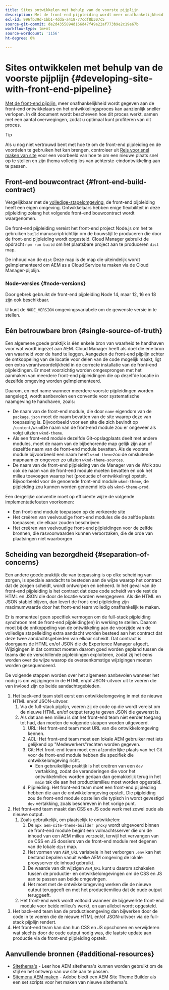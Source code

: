 ```yaml
---
title: Sites ontwikkelen met behulp van de voorste pijplijn
description: Met de front-end pijpleiding wordt meer onafhankelijkheid gegeven aan front-end ontwikkelaars en het ontwikkelingsproces kan aanzienlijk sneller worden. In dit document worden enkele specifieke aspecten beschreven van het constructieproces aan de voorzijde die moeten worden vermeld.
exl-id: 996fb39d-1bb1-4dda-a418-77cdf8b307c5
source-git-commit: de2d4355894d166d47f49a22af773b9e2c19e67b
workflow-type: tm+mt
source-wordcount: '1156'
ht-degree: 0%

---
```



# Sites ontwikkelen met behulp van de voorste pijplijn {#developing-site-with-front-end-pipeline}

[Met de front-end pijplijn,](/help/implementing/cloud-manager/configuring-pipelines/introduction-ci-cd-pipelines.md#front-end) meer onafhankelijkheid wordt gegeven aan de front-end ontwikkelaars en het ontwikkelingsproces kan aanzienlijk sneller verlopen. In dit document wordt beschreven hoe dit proces werkt, samen met een aantal overwegingen, zodat u optimaal kunt profiteren van dit proces.

>[!TIP]
>
>Als u nog niet vertrouwd bent met hoe te om de front-end pijpleiding en de voordelen te gebruiken het kan brengen, controleer uit [Reis voor snel maken van site](/help/journey-sites/quick-site/overview.md) voor een voorbeeld van hoe te om een nieuwe plaats snel op te stellen en zijn thema volledig los van achterste-eindontwikkeling aan te passen.

## Front-end bouwcontract {#front-end-build-contract}

Vergelijkbaar met de [volledige-stapelomgeving,](/help/implementing/cloud-manager/getting-access-to-aem-in-cloud/build-environment-details.md) de front-end pijpleiding heeft een eigen omgeving. Ontwikkelaars hebben enige flexibiliteit in deze pijpleiding zolang het volgende front-end bouwcontract wordt waargenomen.

De front-end pijpleiding vereist het front-end project Node.js om het te gebruiken `build` manuscriptrichtlijn om de bouwstijl te produceren die door de front-end pijpleiding wordt opgesteld. Cloud Manager gebruikt de opdracht `npm run build` om het plaatsbare project aan te produceren `dist` map.

De inhoud van de `dist` Deze map is de map die uiteindelijk wordt geïmplementeerd om AEM as a Cloud Service te maken via de Cloud Manager-pijplijn.

### Node-versies {#node-versions}

Door gebrek gebruikt de front-end pijpleiding Node 14, maar 12, 16 en 18 zijn ook beschikbaar.

U kunt de `NODE_VERSION` omgevingsvariabele om de gewenste versie in te stellen.

## Eén betrouwbare bron {#single-source-of-truth}

Een algemene goede praktijk is één enkele bron van waarheid te handhaven voor wat wordt ingezet aan AEM. Cloud Manager heeft als doel die ene bron van waarheid voor de hand te leggen. Aangezien de front-end pijplijn echter de ontkoppeling van de locatie voor delen van de code mogelijk maakt, ligt een extra verantwoordelijkheid in de correcte installatie van de front-end pijpleidingen. Er moet voorzichtig worden omgesprongen met het aanmaken van meerdere front-end pijpleidingen die op dezelfde locatie in dezelfde omgeving worden geïmplementeerd.

Daarom, en met name wanneer meerdere voorste pijpleidingen worden aangelegd, wordt aanbevolen een conventie voor systematische naamgeving te handhaven, zoals:

* De naam van de front-end module, die door `name` eigendom van de `package.json` moet de naam bevatten van de site waarop deze van toepassing is. Bijvoorbeeld voor een site die zich bevindt op `/content/wknd`De naam van de front-end module zou er ongeveer als volgt uitzien `wknd-theme`.
* Als een front-end module dezelfde Git-opslagplaats deelt met andere modules, moet de naam van de bijbehorende map gelijk zijn aan of dezelfde naam van de front-end module bevatten. Als de voorste module bijvoorbeeld een naam heeft `wknd-theme`zou de omsluitende mapnaam er ongeveer zo uitzien `wknd-theme-sources`.
* De naam van de front-end pijpleiding van de Manager van de Wolk zou ook de naam van de front-end module moeten bevatten en ook het milieu toevoegen waarop het (productie of ontwikkeling) opstelt. Bijvoorbeeld voor de genoemde front-end module `wknd-theme`, de pijpleiding zou kunnen worden genoemd iets als `wknd-theme-prod`.

Een dergelijke conventie moet op efficiënte wijze de volgende implementatiefouten voorkomen:

* Een front-end module toepassen op de verkeerde site
* Het creëren van veelvoudige front-end modules die de zelfde plaats toepassen, die elkaar zouden beschrijven
* Het creëren van veelvoudige front-end pijpleidingen voor de zelfde bronnen, die rasvoorwaarden kunnen veroorzaken, die de orde van plaatsingen niet waarborgen

## Scheiding van bezorgdheid {#separation-of-concerns}

Een andere goede praktijk die van toepassing is op elke scheiding van zorgen, is speciale aandacht te besteden aan de wijze waarop het contract dat de zorgen scheidt, wordt ontworpen en beheerd. In het geval van de front-end pijpleiding is het contract dat deze code scheidt van de rest de HTML en JSON die door de locatie worden weergegeven. Als die HTML en JSON stabiel blijven, dan levert de front-end pijpleiding zijn maximumwaarde door het front-end team volledig onafhankelijk te maken.

Er is momenteel geen specifiek vermogen om de full-stack pijpleiding synchroon met de front-end pijpleiding(en) in werking te stellen. Daarom moet bij de ontkoppeling van de ontwikkeling aan de voorzijde van de volledige stapelleiding extra aandacht worden besteed aan het contract dat deze twee aandachtsgebieden van elkaar scheidt. Dat contract is doorgaans de HTML en/of JSON die de Experience Manager afgeeft. Wijzigingen in dat contract moeten daarom goed worden gepland tussen de teams die de verschillende pijpleidingen exploiteren, zodat zij het eens worden over de wijze waarop de overeenkomstige wijzigingen moeten worden gesequenceerd.

De volgende stappen worden over het algemeen aanbevolen wanneer het nodig is om wijzigingen in de HTML en/of JSON-uitvoer uit te voeren die van invloed zijn op beide aandachtsgebieden.

1. Het back-end team stelt eerst een ontwikkelomgeving in met de nieuwe HTML en/of JSON-uitvoer.
   1. Via de full-stack pijplijn, voeren zij de code op die wordt vereist om de nieuwe HTML en/of output terug te geven JSON die gewenst is.
   1. Als dat aan een milieu is dat het front-end team niet eerder toegang tot had, dan moeten de volgende stappen worden uitgevoerd.
      1. URL: Het front-end team moet URL van die ontwikkelomgeving kennen.
      1. ACL: Het front-end team moet een lokale AEM gebruiker met iets gelijkend op &quot;Medewerkers&quot;rechten worden gegeven.
      1. Git: Het front-end team moet een afzonderlijke plaats van het Git voor de front-end module hebben die specifiek die ontwikkelomgeving richt.
         * Een gebruikelijke praktijk is het creëren van een `dev` vertakking, zodat de veranderingen die voor het ontwikkelmilieu worden gedaan dan gemakkelijk terug in het `main` tak die aan het productiemilieu moet worden opgesteld.
      1. Pijpleiding: Het front-end team moet een front-end pijpleiding hebben die aan de ontwikkelomgeving opstelt. Die pijpleiding zou de front-end module opstellen die typisch in wordt gevestigd `dev` vertakking, zoals beschreven in het vorige punt.
1. Het front-end team maakt dan CSS en JS code werk met zowel oude als nieuwe output.
   1. Zoals gebruikelijk, om plaatselijk te ontwikkelen:
      1. De `npx aem-site-theme-builder proxy` wordt uitgevoerd binnen de front-end module begint een volmachtsserver die om de inhoud van een AEM milieu verzoekt, terwijl het vervangen van de CSS en JS dossiers van de front-end module met degenen van de lokale `dist` map.
      1. Het vormen van `AEM_URL` variabele in het verborgen `.env` kan het bestand bepalen vanuit welke AEM omgeving de lokale proxyserver de inhoud gebruikt.
      1. De waarde van dit wijzigen `AEM_URL` kunt u daarom schakelen tussen de productie- en ontwikkelomgevingen om de CSS en JS aan te passen aan beide omgevingen.
      1. Het moet met de ontwikkelomgeving werken die de nieuwe output teruggeeft en met het productiemilieu dat de oude output teruggeeft.
   1. Het front-end werk wordt voltooid wanneer de bijgewerkte front-end module voor beide milieu&#39;s werkt, en aan allebei wordt opgesteld.
1. Het back-end team kan de productieomgeving dan bijwerken door de code in te voeren die de nieuwe HTML en/of JSON-uitvoer via de full-stack pijplijn rendert.
1. Het front-end team kan dan hun CSS en JS opschonen en verwijderen wat slechts door de oude output nodig was, die laatste update aan productie via de front-end pijpleiding opstelt.

## Aanvullende bronnen {#additional-resources}

* [Sitethema&#39;s](/help/sites-cloud/administering/site-creation/site-themes.md) - Leer hoe AEM sitethema&#39;s kunnen worden gebruikt om de stijl en het ontwerp van uw site aan te passen.
* [Sitemenu AEM maken](https://github.com/adobe/aem-site-theme-builder) - Adobe biedt een AEM Site Theme Builder als een set scripts voor het maken van nieuwe sitethema&#39;s.
